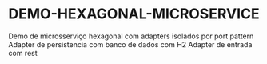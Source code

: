 # DEMO-HEXAGONAL-MICROSERVICE
Demo de microsserviço hexagonal com adapters isolados por port pattern
Adapter de persistencia com banco de dados com H2
Adapter de entrada com rest
